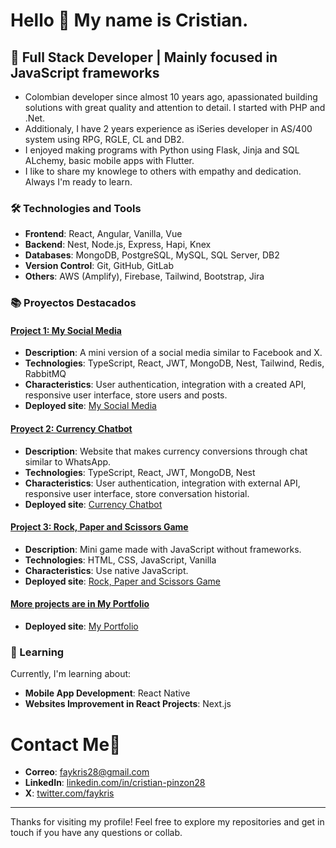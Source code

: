 # Hello 👋 My name is Cristian.

## 🚀 Full Stack Developer | Mainly focused in JavaScript frameworks

* Colombian developer since almost 10 years ago, apassionated building solutions with great quality and attention to detail. I started with PHP and .Net.
* Additionaly, I have 2 years experience as iSeries developer in AS/400 system using RPG, RGLE, CL and DB2.
* I enjoyed making programs with Python using Flask, Jinja and SQL ALchemy, basic mobile apps with Flutter.
* I like to share my knowlege to others with empathy and dedication. Always I'm ready to learn.

### 🛠️ Technologies and Tools

- **Frontend**: React, Angular, Vanilla, Vue
- **Backend**: Nest, Node.js, Express, Hapi, Knex
- **Databases**: MongoDB, PostgreSQL, MySQL, SQL Server, DB2
- **Version Control**: Git, GitHub, GitLab
- **Others**: AWS (Amplify), Firebase, Tailwind, Bootstrap, Jira

### 📚 Proyectos Destacados

#### [Project 1: My Social Media](https://github.com/faykris/my-social-media-front)
- **Description**: A mini version of a social media similar to Facebook and X.
- **Technologies**: TypeScript, React, JWT, MongoDB, Nest, Tailwind, Redis, RabbitMQ
- **Characteristics**: User authentication, integration with a created API, responsive user interface, store users and posts.
- **Deployed site**: [My Social Media](https://main.d1kpywnbqyxeuw.amplifyapp.com)

#### [Proyect 2: Currency Chatbot](https://github.com/faykris/currency-converter-chat-front)
- **Description**: Website that makes currency conversions through chat similar to WhatsApp.
- **Technologies**: TypeScript, React, JWT, MongoDB, Nest
- **Characteristics**: User authentication, integration with external API, responsive user interface, store conversation historial.
- **Deployed site**: [Currency Chatbot](https://main.d2bgzhtjb4yy1t.amplifyapp.com/)

#### [Project 3: Rock, Paper and Scissors Game](https://github.com/faykris/rock-paper-scissors-game)
- **Description**: Mini game made with JavaScript without frameworks.
- **Technologies**: HTML, CSS, JavaScript, Vanilla
- **Characteristics**: Use native JavaScript.
- **Deployed site**: [Rock, Paper and Scissors Game](https://rock-paper-scissors-game-faykris.vercel.app)

#### [More projects are in My Portfolio](https://github.com/faykris/my-portfolio-react)
- **Deployed site**: [My Portfolio](https://faykris-portfolio.netlify.app)

### 🌱 Learning

Currently, I'm learning about:

- **Mobile App Development**: React Native
- **Websites Improvement in React Projects**: Next.js

# Contact Me📲
- **Correo**: faykris28@gmail.com
- **LinkedIn**: [linkedin.com/in/cristian-pinzon28](https://www.linkedin.com/in/cristian-pinzon28)
- **X**: [twitter.com/faykris](https://twitter.com/faykris)

- ---

Thanks for visiting my profile! Feel free to explore my repositories and get in touch if you have any questions or collab.

